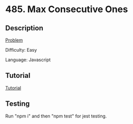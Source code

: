 # 485. Max Consecutive Ones

## Description

[Problem](https://leetcode.com/problems/max-consecutive-ones/)

Difficulty: Easy

Language: Javascript

## Tutorial

[Tutorial](https://youtu.be/RhnMYNHj7fw)

## Testing

Run "npm i" and then "npm test" for jest testing.

